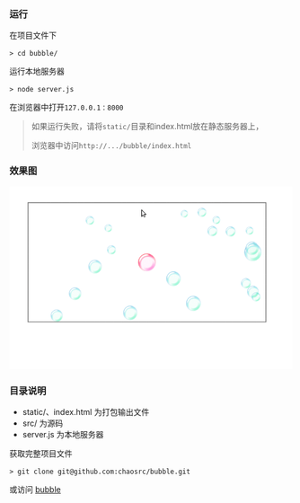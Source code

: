 ### 运行 

在项目文件下

```shell
> cd bubble/
```

运行本地服务器

```shell
> node server.js
```

在浏览器中打开`127.0.0.1：8000`



>如果运行失败，请将`static/`目录和index.html放在静态服务器上，
>
>浏览器中访问`http://.../bubble/index.html`
>
>

### 效果图

![bubble](./bubble.gif)

### 目录说明

- static/、index.html 为打包输出文件
- src/ 为源码
- server.js 为本地服务器



获取完整项目文件

```shell
> git clone git@github.com:chaosrc/bubble.git
```

或访问 [bubble](https://github.com/chaosrc/bubble)

